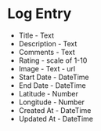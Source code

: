 # Log Entry

- Title - Text
- Description - Text
- Comments - Text
- Rating - scale of 1-10
- Image - Text - url
- Start Date - DateTime
- End Date - DateTime
- Latitude - Number
- Longitude - Number
- Created At - DateTime
- Updated At - DateTime
